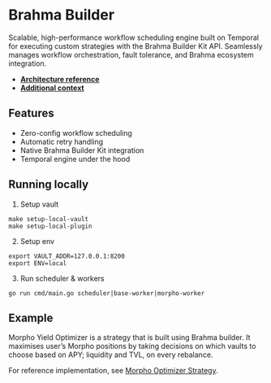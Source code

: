 # Brahma Builder

Scalable, high-performance workflow scheduling engine built on Temporal for executing custom strategies with the Brahma Builder Kit API. Seamlessly manages workflow orchestration, fault tolerance, and Brahma ecosystem integration.

- **[Architecture reference](./docs/architecture.md)**
- **[Additional context](https://www.notion.so/brahmafi/Bringing-AI-Agents-On-Chain-Automate-Execute-and-Scale-with-Brahma-175a53ecb04c80d9b9d6cf16cd1dd98a#175a53ecb04c8078b143f61bd9681e2b)**

## Features

- Zero-config workflow scheduling
- Automatic retry handling
- Native Brahma Builder Kit integration
- Temporal engine under the hood

## Running locally

1. Setup vault

```
make setup-local-vault
make setup-local-plugin
```

2. Setup env

```
export VAULT_ADDR=127.0.0.1:8200
export ENV=local
```

3. Run scheduler & workers

```
go run cmd/main.go scheduler|base-worker|morpho-worker
```

## Example

Morpho Yield Optimizer is a strategy that is built using Brahma builder. It maximises user’s Morpho positions by taking decisions on which vaults to choose based on APY; liquidity and TVL, on every rebalance.

For reference implementation, see [Morpho Optimizer Strategy](https://github.com/Brahma-fi/brahma-builder/blob/main/internal/usecase/workflows/activities/morpho/activity.go).
